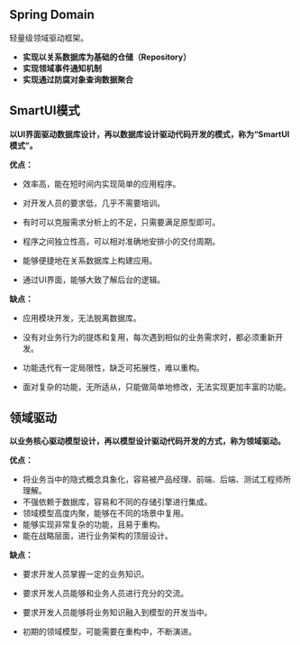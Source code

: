 ## Spring Domain

轻量级领域驱动框架。

- **实现以关系数据库为基础的仓储（Repository）**
- **实现领域事件通知机制**
- **实现通过防腐对象查询数据聚合**

## SmartUI模式

**以UI界面驱动数据库设计，再以数据库设计驱动代码开发的模式，称为“SmartUI模式”。**

**优点：**

- 效率高，能在短时间内实现简单的应用程序。

- 对开发人员的要求低，几乎不需要培训。

- 有时可以克服需求分析上的不足，只需要满足原型即可。

- 程序之间独立性高，可以相对准确地安排小的交付周期。

- 能够便捷地在关系数据库上构建应用。

- 通过UI界面，能够大致了解后台的逻辑。

**缺点：**

- 应用模块开发，无法脱离数据库。

- 没有对业务行为的提炼和复用，每次遇到相似的业务需求时，都必须重新开发。

- 功能迭代有一定局限性，缺乏可拓展性，难以重构。

- 面对复杂的功能，无所适从，只能做简单地修改，无法实现更加丰富的功能。


## 领域驱动

**以业务核心驱动模型设计，再以模型设计驱动代码开发的方式，称为领域驱动。**

**优点：**

- 将业务当中的隐式概念具象化，容易被产品经理、前端、后端、测试工程师所理解。
- 不强依赖于数据库，容易和不同的存储引擎进行集成。
- 领域模型高度内聚，能够在不同的场景中复用。
- 能够实现非常复杂的功能，且易于重构。
- 能在战略层面，进行业务架构的顶层设计。

**缺点：**

- 要求开发人员掌握一定的业务知识。

- 要求开发人员能够和业务人员进行充分的交流。

- 要求开发人员能够将业务知识融入到模型的开发当中。

- 初期的领域模型，可能需要在重构中，不断演进。

  